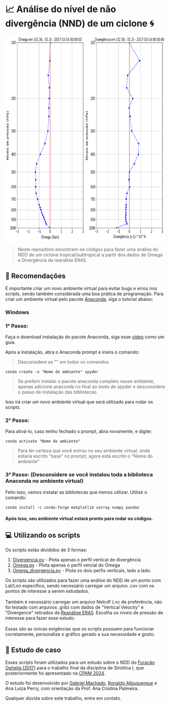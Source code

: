 # 📈 Análise do nível de não divergência (NND) de um ciclone 🌀

<img height='650px' src="Figure 2024-01-20 114305.png" alt="plot de analise">

> Neste repositório encontram-se códigos para fazer uma análise do NDD de um ciclone tropical/subtropical a partir dos dados de Omega e Divergência da reanálise ERA5.


## 💬 Recomendações

É importante criar um novo ambiente virtual para evitar bugs e erros nos scripts, sendo também considerada uma boa prática de programação. Para criar um ambiente virtual pelo pacote [Anaconda](https://www.anaconda.com/download), siga o tutorial abaixo:

### Windows

### 1° Passo:

Faça o download instalação do pacote Anaconda, siga esse [vídeo](https://www.youtube.com/watch?v=lC8_WhLJWMc) como um guia.

Após a instalação, abra o Anaconda prompt e insira o comando:  

> Desconsidere as "" em todos os comandos.

```
conda create -n "Nome do ambiente" spyder
```
> Se preferir instalar o pacote anaconda completo nesse ambiente, apenas adicione anaconda no final ao invés de spyder e desconsidere o passo de instalação das bibliotecas.

Isso irá criar um novo ambiente virtual que será utilizado para rodar os scripts.

### 2° Passo:

Para ativá-lo, caso tenho fechado o prompt, abra novamente, e digite:
```
conda activate "Nome do ambiente"
```
> Para ter certeza que você entrou no seu ambiente virtual, onde estaria escrito "base" no prompt, agora está escrito o "Nome do ambiente"

### 3° Passo: (Desconsidere se você instalou toda a biblioteca Anaconda no ambiente virtual)

Feito isso, vamos instalar as bibliotecas que iremos utilizar. Utilize o comando:

```
conda install -c conda-forge matplotlib xarray numpy pandas
```

#### Após isso, seu ambiente virtual estará pronto para rodar os códigos. 

## 💻 Utilizando os scripts

Os scripts estão divididos de 3 formas:

1. [Divergencia.py](https://github.com/GHMachado/Plots_para_Omega_e_divergencia_ERA5/blob/main/Divergencia.py) - Plota apenas o perfil vertical de divergência
2. [Omega.py](https://github.com/GHMachado/Plots_para_Omega_e_divergencia_ERA5/blob/main/Omega.py) - Plota apenas o perfil vercial do Omega
3. [Omega_divergencia.py](https://github.com/GHMachado/Plots_para_Omega_e_divergencia_ERA5/blob/main/Omega_divergencia.py) - Plota os dois perfis verticais, lado a lado.

Os scripts são utilizados para fazer uma análise do NDD de um ponto com Lat/Lon específico, sendo necessário carregar um arquivo .csv com os pontos de interesse a serem estudados. \
\
Também é necessário carregar um arquivo Netcdf (.nc de preferência, não foi testado com arquivos .grib) com dados de "Vertical Velocity" e "Divergence" retirados da [Reanálise ERA5](https://cds.climate.copernicus.eu/datasets/reanalysis-era5-pressure-levels?tab=download). Escolha os níveis de pressão de interesse para fazer esse estudo. \
\
Essas são as únicas exigências que os scripts possuem para funcionar corretamente, personalize o gráfico gerado a sua necessidade e gosto.

## 📖 Estudo de caso

Esses scripts foram utilizados para um estudo sobre o NDD do [Furacão Ophelia (2017)](https://www.nhc.noaa.gov/data/tcr/AL172017_Ophelia.pdf) para o trabalho final da disciplina de Sinótica I, que posteriormente foi apresentado na [CPAM 2024](https://cpam2024.com/).

O estudo foi desenvolvido por [Gabriel Machado](https://github.com/GHMachado), [Ronaldo Albuquerque](https://github.com/albqrqe) e Ana Luiza Perry, com orientação da Prof. Ana Cristina Palmeira.

Qualquer dúvida sobre este trabalho, entre em contato.


